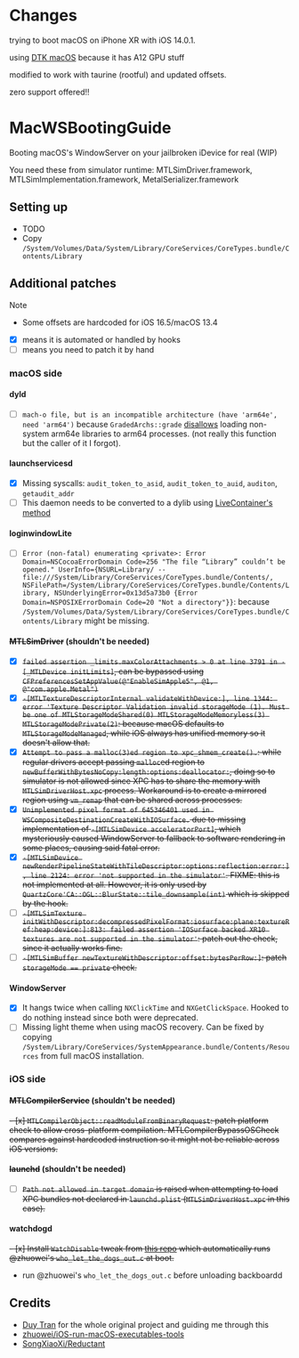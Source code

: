 # Changes
trying to boot macOS on iPhone XR with iOS 14.0.1.

using [DTK macOS](https://ipsw.me/download/ADP3,2/20B29) because it has A12 GPU stuff

modified to work with taurine (rootful) and updated offsets.

zero support offered!!

# MacWSBootingGuide
Booting macOS's WindowServer on your jailbroken iDevice for real (WIP)

You need these from simulator runtime: MTLSimDriver.framework, MTLSimImplementation.framework, MetalSerializer.framework

## Setting up
- TODO
- Copy `/System/Volumes/Data/System/Library/CoreServices/CoreTypes.bundle/Contents/Library`

## Additional patches
> [!NOTE]
> - Some offsets are hardcoded for iOS 16.5/macOS 13.4
> - [x] means it is automated or handled by hooks
> - [ ] means you need to patch it by hand

### macOS side
#### dyld
- [ ] `mach-o file, but is an incompatible architecture (have 'arm64e', need 'arm64')` because `GradedArchs::grade` [disallows](https://github.com/apple-oss-distributions/dyld/blob/dyld-1285.19/common/MachOFile.cpp#L1985-L1989) loading non-system arm64e libraries to arm64 processes. (not really this function but the caller of it I forgot).

#### launchservicesd
- [x] Missing syscalls: `audit_token_to_asid`, `audit_token_to_auid`, `auditon`, `getaudit_addr`
- [ ] This daemon needs to be converted to a dylib using [LiveContainer's method](https://github.com/LiveContainer/LiveContainer/blob/341cc87d40d8eec690d21dc71bd69d74667588da/LiveContainer/LCMachOUtils.m#L71-L88)

#### loginwindowLite
- [ ] `Error (non-fatal) enumerating <private>: Error Domain=NSCocoaErrorDomain Code=256 "The file “Library” couldn’t be opened." UserInfo={NSURL=Library/ -- file:///System/Library/CoreServices/CoreTypes.bundle/Contents/, NSFilePath=/System/Library/CoreServices/CoreTypes.bundle/Contents/Library, NSUnderlyingError=0x13d5a73b0 {Error Domain=NSPOSIXErrorDomain Code=20 "Not a directory"}}`: because `/System/Volumes/Data/System/Library/CoreServices/CoreTypes.bundle/Contents/Library` might be missing.

#### ~~MTLSimDriver~~ (shouldn't be needed)
- [x] ~~`failed assertion _limits.maxColorAttachments > 0 at line 3791 in -[_MTLDevice initLimits]`, can be bypassed using `CFPreferencesSetAppValue(@"EnableSimApple5", @1, @"com.apple.Metal")`~~
- [x] ~~`-[MTLTextureDescriptorInternal validateWithDevice:], line 1344: error 'Texture Descriptor Validation invalid storageMode (1). Must be one of MTLStorageModeShared(0) MTLStorageModeMemoryless(3) MTLStorageModePrivate(2)`: because macOS defaults to `MTLStorageModeManaged`, while iOS always has unified memory so it doesn't allow that.~~
- [x] ~~`Attempt to pass a malloc(3)ed region to xpc_shmem_create().`: while regular drivers accept passing `malloc`ed region to `newBufferWithBytesNoCopy:length:options:deallocator:`, doing so to simulator is not allowed since XPC has to share the memory with `MTLSimDriverHost.xpc` process. Workaround is to create a mirrored region using `vm_remap` that can be shared across processes.~~
- [x] ~~`Unimplemented pixel format of 645346401 used in WSCompositeDestinationCreateWithIOSurface.` due to missing implementation of `-[MTLSimDevice acceleratorPort]`, which mysteriously caused WindowServer to fallback to software rendering in some places, causing said fatal error.~~
- [x] ~~`-[MTLSimDevice newRenderPipelineStateWithTileDescriptor:options:reflection:error:], line 2124: error 'not supported in the simulator'`. FIXME: this is not implemented at all. However, it is only used by `QuartzCore'CA::OGL::BlurState::tile_downsample(int)` which is skipped by the hook.~~
- [ ] ~~`-[MTLSimTexture initWithDescriptor:decompressedPixelFormat:iosurface:plane:textureRef:heap:device:]:813: failed assertion 'IOSurface backed XR10 textures are not supported in the simulator'`: patch out the check, since it actually works fine.~~
- [ ] ~~`-[MTLSimBuffer newTextureWithDescriptor:offset:bytesPerRow:]`: patch `storageMode == private` check.~~

#### WindowServer
- [x] It hangs twice when calling `NXClickTime` and `NXGetClickSpace`. Hooked to do nothing instead since both were deprecated.
- [ ] Missing light theme when using macOS recovery. Can be fixed by copying `/System/Library/CoreServices/SystemAppearance.bundle/Contents/Resources` from full macOS installation.

### iOS side
#### ~~MTLCompilerService~~ (shouldn't be needed)
~~- [x] `MTLCompilerObject::readModuleFromBinaryRequest`: patch platform check to allow cross-platform compilation. MTLCompilerBypassOSCheck compares against hardcoded instruction so it might not be reliable across iOS versions.~~

#### ~~launchd~~ (shouldn't be needed)
- [ ] ~~`Path not allowed in target domain` is raised when attempting to load XPC bundles not declared in `launchd.plist` (`MTLSimDriverHost.xpc` in this case).~~

#### watchdogd
~~- [x] Install `WatchDisable` tweak from [this repo](https://nathan4s.lol/repo) which automatically runs @zhuowei's `who_let_the_dogs_out.c` at boot.~~
- run @zhuowei's `who_let_the_dogs_out.c` before unloading backboardd

## Credits
- [Duy Tran](https://github.com/khanhduytran0) for the whole original project and guiding me through this 
- [zhuowei/iOS-run-macOS-executables-tools](https://github.com/zhuowei/iOS-run-macOS-executables-tools)
- [SongXiaoXi/Reductant](https://github.com/SongXiaoXi/Reductant)

